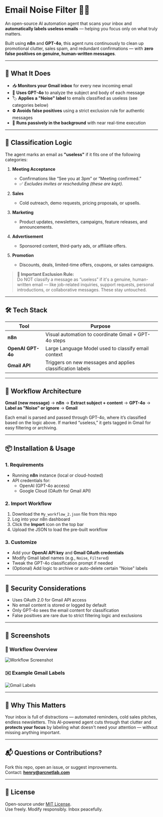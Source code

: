 # Email Noise Filter 🤖🧹

An open-source AI automation agent that scans your inbox and **automatically labels useless emails** — helping you focus only on what truly matters.  

Built using **n8n** and **GPT-4o**, this agent runs continuously to clean up promotional clutter, sales spam, and redundant confirmations — with **zero false positives on genuine, human-written messages**.

---

## 🔧 What It Does

- 📥 **Monitors your Gmail inbox** for every new incoming email  
- 🧠 **Uses GPT-4o** to analyze the subject and body of each message  
- 🏷️ **Applies a "Noise" label** to emails classified as useless (see categories below)  
- ⛔ **Avoids false positives** using a strict exclusion rule for authentic messages  
- 🔁 **Runs passively in the background** with near real-time execution

---

## 🧠 Classification Logic

The agent marks an email as **"useless"** if it fits one of the following categories:

1. **Meeting Acceptance**  
   - Confirmations like “See you at 3pm” or “Meeting confirmed.”  
   - ✅ *Excludes invites or rescheduling (these are kept).*

2. **Sales**  
   - Cold outreach, demo requests, pricing proposals, or upsells.

3. **Marketing**  
   - Product updates, newsletters, campaigns, feature releases, and announcements.

4. **Advertisement**  
   - Sponsored content, third-party ads, or affiliate offers.

5. **Promotion**  
   - Discounts, deals, limited-time offers, coupons, or sales campaigns.

> **🚫 Important Exclusion Rule:**  
> Do NOT classify a message as “useless” if it's a genuine, human-written email — like job-related inquiries, support requests, personal introductions, or collaborative messages. These stay untouched.

---

## 🛠 Tech Stack

| Tool             | Purpose                                                           |
|------------------|--------------------------------------------------------------------|
| **n8n**          | Visual automation to coordinate Gmail + GPT-4o steps               |
| **OpenAI GPT-4o**| Large Language Model used to classify email context                |
| **Gmail API**    | Triggers on new messages and applies classification labels         |

---

## 🧩 Workflow Architecture

**Gmail (new message)** → **n8n** → **Extract subject + content** → **GPT-4o** → **Label as "Noise" or ignore** → **Gmail**

Each email is parsed and passed through GPT-4o, where it’s classified based on the logic above. If marked “useless,” it gets tagged in Gmail for easy filtering or archiving.

---

## 📦 Installation & Usage

### 1. Requirements

- Running **n8n** instance (local or cloud-hosted)
- API credentials for:
  - OpenAI (GPT-4o access)
  - Google Cloud (OAuth for Gmail API)

### 2. Import Workflow

1. Download the `My_workflow_2.json` file from this repo  
2. Log into your n8n dashboard  
3. Click the **Import** icon on the top bar  
4. Upload the JSON to load the pre-built workflow

### 3. Customize

- Add your **OpenAI API key** and **Gmail OAuth credentials**  
- Modify Gmail label names (e.g., `Noise`, `Filtered`)  
- Tweak the GPT-4o classification prompt if needed  
- (Optional) Add logic to archive or auto-delete certain "Noise" labels

---

## 🔐 Security Considerations

- Uses OAuth 2.0 for Gmail API access  
- No email content is stored or logged by default  
- Only GPT-4o sees the email content for classification  
- False positives are rare due to strict filtering logic and exclusions

---

## 📸 Screenshots

### 🔄 Workflow Overview  
![Workflow Screenshot](workflow_email_noise.png)

### ✉️ Example Gmail Labels  
![Gmail Labels](labeled_inbox.png)

---

## 🧠 Why This Matters

Your inbox is full of distractions — automated reminders, cold sales pitches, endless newsletters. This AI-powered agent cuts through that clutter and **protects your focus** by labeling what doesn't need your attention — without missing anything important.

---

## 📬 Questions or Contributions?

Fork this repo, open an issue, or suggest improvements.  
Contact: **henry@arcnetlab.com**

---

## 📄 License

Open-source under [MIT License](LICENSE).  
Use freely. Modify responsibly. Inbox peacefully.
